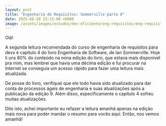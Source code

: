 ```yaml
---
layout: post
title: "Engenharia de Requisitos: Sommerville parte 0"
date: 2025-08-28 23:15:00 +0000
image: /assets/images/estudos/dev-eficiente/eng-requisitos/eng-requisitos-sommerville-parte0-cover.jpg
---
```


Olá!

A segunda leitura recomendada do curso de engenharia de requisitos para devs é capítulo 4 do livro Engenharia de Software, de Ian Sommerville. Hoje li uns 80% do conteúdo na nona edição do livro, que estava mais disponível pra mim, mas lembrei que havia uma décima edição e fui procurar na Internet se conseguia um acesso rápido para fazer uma leitura mais atualizada.

De posse do livro, verifiquei que ele todo havia sido atualizado para dar conta de processos ágeis de engenharia e suas atualizações após a publicação da edição 9. Além disso, especificamente o capítulo 4 sofreu muitas atualizações.

Dito isto, achei importante eu refazer a leitura amanhã apenas na edição mais nova para poder mandar o resumo para vocês aqui. Então, nos vemos amanhã!
